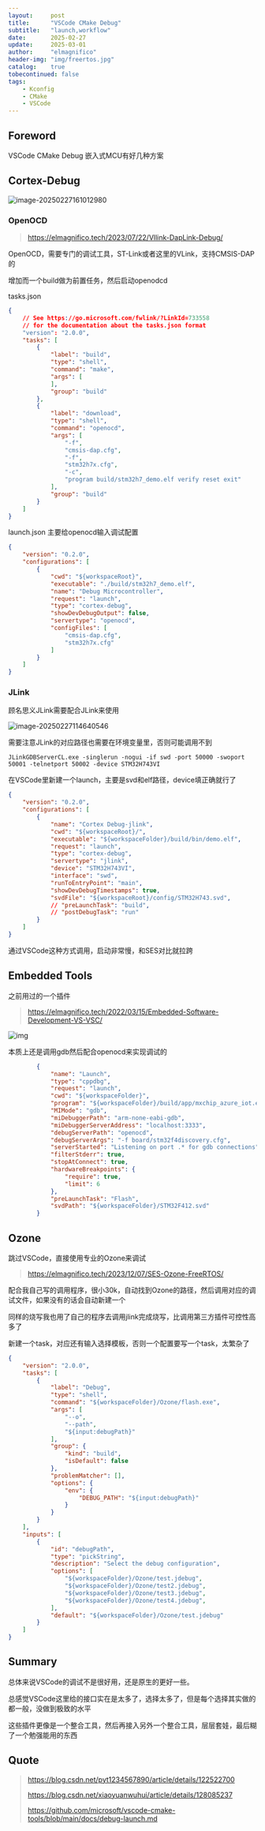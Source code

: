```yaml
---
layout:     post
title:      "VSCode CMake Debug"
subtitle:   "launch,workflow"
date:       2025-02-27
update:     2025-03-01
author:     "elmagnifico"
header-img: "img/freertos.jpg"
catalog:    true
tobecontinued: false
tags:
    - Kconfig
    - CMake
    - VSCode
---
```


## Foreword

VSCode CMake Debug 嵌入式MCU有好几种方案



## Cortex-Debug

![image-20250227161012980](https://img.elmagnifico.tech/static/upload/elmagnifico/20250227161013018.png)

### OpenOCD

> https://elmagnifico.tech/2023/07/22/Vllink-DapLink-Debug/

OpenOCD，需要专门的调试工具，ST-Link或者这里的VLink，支持CMSIS-DAP的

增加而一个build做为前置任务，然后启动openodcd

tasks.json

```json
{
    // See https://go.microsoft.com/fwlink/?LinkId=733558
    // for the documentation about the tasks.json format
    "version": "2.0.0",
    "tasks": [
        {
            "label": "build",
            "type": "shell",
            "command": "make",
            "args": [
            ],
            "group": "build"
        },
        {
            "label": "download",
            "type": "shell",
            "command": "openocd",
            "args": [
                "-f",
                "cmsis-dap.cfg",
                "-f",
                "stm32h7x.cfg",
                "-c",
                "program build/stm32h7_demo.elf verify reset exit"
            ],
            "group": "build"
        }
    ]
}

```

launch.json 主要给openocd输入调试配置 

```json
{
    "version": "0.2.0",
    "configurations": [
        {
            "cwd": "${workspaceRoot}",
            "executable": "./build/stm32h7_demo.elf",
            "name": "Debug Microcontroller",
            "request": "launch",
            "type": "cortex-debug",
            "showDevDebugOutput": false,
            "servertype": "openocd",
            "configFiles": [
                "cmsis-dap.cfg",
                "stm32h7x.cfg"
            ]
        }
    ]
}

```



### JLink

顾名思义JLink需要配合JLink来使用

![image-20250227114640546](https://img.elmagnifico.tech/static/upload/elmagnifico/20250227114640643.png)

需要注意JLink的对应路径也需要在环境变量里，否则可能调用不到

```
JLinkGDBServerCL.exe -singlerun -nogui -if swd -port 50000 -swoport 50001 -telnetport 50002 -device STM32H743VI
```

在VSCode里新建一个launch，主要是svd和elf路径，device填正确就行了

```json
{
    "version": "0.2.0",
    "configurations": [
        {
            "name": "Cortex Debug-jlink",
            "cwd": "${workspaceRoot}/",
            "executable": "${workspaceFolder}/build/bin/demo.elf",
            "request": "launch",
            "type": "cortex-debug",
            "servertype": "jlink",
            "device": "STM32H743VI",
            "interface": "swd",
            "runToEntryPoint": "main",
            "showDevDebugTimestamps": true,
            "svdFile": "${workspaceRoot}/config/STM32H743.svd",
            // "preLaunchTask": "build",
            // "postDebugTask": "run"
        }
    ]
}

```

通过VSCode这种方式调用，启动非常慢，和SES对比就拉跨



## Embedded Tools

之前用过的一个插件

> https://elmagnifico.tech/2022/03/15/Embedded-Software-Development-VS-VSC/

![img](https://img.elmagnifico.tech/static/upload/elmagnifico/20250227160920978.png)

本质上还是调用gdb然后配合openocd来实现调试的

```json
        {
            "name": "Launch",
            "type": "cppdbg",
            "request": "launch",
            "cwd": "${workspaceFolder}",
            "program": "${workspaceFolder}/build/app/mxchip_azure_iot.elf",
            "MIMode": "gdb",
            "miDebuggerPath": "arm-none-eabi-gdb",
            "miDebuggerServerAddress": "localhost:3333",
            "debugServerPath": "openocd",
            "debugServerArgs": "-f board/stm32f4discovery.cfg",
            "serverStarted": "Listening on port .* for gdb connections",
            "filterStderr": true,
            "stopAtConnect": true,
            "hardwareBreakpoints": {
                "require": true,
                "limit": 6
            },
            "preLaunchTask": "Flash",
            "svdPath": "${workspaceFolder}/STM32F412.svd"
        }
```



## Ozone

跳过VSCode，直接使用专业的Ozone来调试

> https://elmagnifico.tech/2023/12/07/SES-Ozone-FreeRTOS/

配合我自己写的调用程序，很小30k，自动找到Ozone的路径，然后调用对应的调试文件，如果没有的话会自动新建一个

同样的烧写我也用了自己的程序去调用jlink完成烧写，比调用第三方插件可控性高多了

新建一个task，对应还有输入选择模板，否则一个配置要写一个task，太繁杂了

```json
{
    "version": "2.0.0",
    "tasks": [
        {
            "label": "Debug",
            "type": "shell",
            "command": "${workspaceFolder}/Ozone/flash.exe",
            "args": [
                "--o",
                "--path",
                "${input:debugPath}"
            ],
            "group": {
                "kind": "build",
                "isDefault": false
            },
            "problemMatcher": [],
            "options": {
                "env": {
                    "DEBUG_PATH": "${input:debugPath}"
                }
            }
        }
    ],
    "inputs": [
        {
            "id": "debugPath",
            "type": "pickString",
            "description": "Select the debug configuration",
            "options": [
                "${workspaceFolder}/Ozone/test.jdebug",
                "${workspaceFolder}/Ozone/test2.jdebug",
                "${workspaceFolder}/Ozone/test3.jdebug",
                "${workspaceFolder}/Ozone/test4.jdebug",
            ],
            "default": "${workspaceFolder}/Ozone/test.jdebug"
        }      
    ]
}
```



## Summary

总体来说VSCode的调试不是很好用，还是原生的更好一些。

总感觉VSCode这里给的接口实在是太多了，选择太多了，但是每个选择其实做的都一般，没做到极致的水平

这些插件更像是一个整合工具，然后再接入另外一个整合工具，层层套娃，最后糊了一个勉强能用的东西



## Quote

> https://blog.csdn.net/pyt1234567890/article/details/122522700
>
> https://blog.csdn.net/xiaoyuanwuhui/article/details/128085237
>
> https://github.com/microsoft/vscode-cmake-tools/blob/main/docs/debug-launch.md

